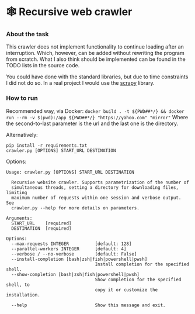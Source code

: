 # 🕸️ Recursive web crawler

### About the task

This crawler does not implement functionality to continue loading after an interruption. Which, however, can be added without rewriting the program from scratch. 
What I also think should be implemented can be found in the TODO lists in the source code.

You could have done with the standard libraries, but due to time constraints I did not do so.
In a real project I would use the [scrapy](https://scrapy.org/) library.

### How to run

Recommended way, via Docker: `docker build . -t ${PWD##*/} && docker run --rm -v $(pwd):/app ${PWD##*/} "https://yahoo.com" "mirror"`
Where the second-to-last parameter is the url and the last one is the directory.


Alternatively: 
```
pip install -r requirements.txt
crawler.py [OPTIONS] START_URL DESTINATION 
```

Options:

```❯ python3 crawler.py --help
Usage: crawler.py [OPTIONS] START_URL DESTINATION

  Recursive website crawler. Supports parametrization of the number of
  simultaneous threads, setting a directory for downloading files, limiting
  maximum number of requests within one session and verbose output. See
  crawler.py --help for more details on parameters.

Arguments:
  START_URL    [required]
  DESTINATION  [required]

Options:
  --max-requests INTEGER          [default: 128]
  --parallel-workers INTEGER      [default: 4]
  --verbose / --no-verbose        [default: False]
  --install-completion [bash|zsh|fish|powershell|pwsh]
                                  Install completion for the specified shell.
  --show-completion [bash|zsh|fish|powershell|pwsh]
                                  Show completion for the specified shell, to
                                  copy it or customize the installation.

  --help                          Show this message and exit.
```

